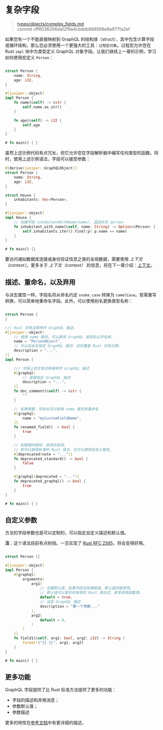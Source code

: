 # 复杂字段

> [types/objects/complex_fields.md](https://github.com/graphql-rust/juniper/blob/master/docs/book/content/types/objects/complex_fields.md)
> <br />
> commit cff6036206da12f9a4cbddb869569e9a977fa2ef

如果您有一个不能直接映射到 GraphQL 的结构体（struct），其中包含计算字段或循环结构，那么您必须使用一个更强大的工具：`过程宏对象`。过程宏允许您在 Rust `impl` 块中为类型定义 GraphQL 对象字段。让我们继续上一章的示例，学习如何使用宏定义 `Person`：

```rust

struct Person {
    name: String,
    age: i32,
}

#[juniper::object]
impl Person {
    fn name(&self) -> &str {
        self.name.as_str()
    }

    fn age(&self) -> i32 {
        self.age
    }
}

# fn main() { }
```

虽然上述示例代码有点冗长，但它允许您在字段解析器中编写任何类型的函数。同时，使用上述示例语法，字段可以接受参数：

```rust
#[derive(juniper::GraphQLObject)]
struct Person {
    name: String,
    age: i32,
}

struct House {
    inhabitants: Vec<Person>,
}

#[juniper::object]
impl House {
    // 创建字段 inhabitantWithName(name), 返回非空 person
    fn inhabitant_with_name(&self, name: String) -> Option<&Person> {
        self.inhabitants.iter().find(|p| p.name == name)
    }
}

# fn main() {}
```

要访问诸如数据库连接或身份验证信息之类的全局数据，需要使用 _上下文（context）_。更多关于 _上下文（context）_ 的信息，将在下一章介绍：[上下文](using_contexts.md)。

## 描述、重命名，以及弃用

与派生属性一样，字段名将从命名约定 `snake_case` 转换为 `camelCase`。若需重写转换，可以简单地重命名字段。此外，可以使用别名更换类型名称：

```rust

struct Person {
}

/// Rust 文档注释用作 GraphQL 描述。
#[juniper::object(
    // 使用 name 属性，可以更改 GraphQL 类型的公开名称。
    name = "PersonObject",
    // 可以在此处指定 GraphQL 描述，这将覆盖 Rust 文档注释。
    description = "...",
)]
impl Person {

    /// 字段上的文档注释被用作 GraphQL 描述
    #[graphql(
        // 或者指定 GraphQL 描述
        description = "...",
    )]
    fn doc_comment(&self) -> &str {
        ""
    }

    // 如果需要，字段也可以使用 name 属性来重命名
    #[graphql(
        name = "myCustomFieldName",
    )]
    fn renamed_field() -> bool {
        true
    }

    // 如期望的那样，弃用也有效。
    // 即可以接受标准的 Rust 语法，也可以接受自定义属性。
    #[deprecated(note = "...")]
    fn deprecated_standard() -> bool {
        false
    }

    #[graphql(deprecated = "...")]
    fn deprecated_graphql() -> bool {
        true
    }
}

# fn main() { }
```

## 自定义参数

方法的字段参数也是可以定制的，可以指定自定义描述和默认值。

**注**：这个语法目前有点别扭。一旦实现了 [Rust RFC 2565](https://github.com/rust-lang/rust/issues/60406)，将会变得好用。

```rust

struct Person {}

#[juniper::object]
impl Person {
    #[graphql(
        arguments(
            arg1(
                // 设置默认值，如果字段没有被赋值，默认值将被使用。
                // 默认值可以是任何有效的 Rust 表达式，甚至调用函数等。
                default = true,
                // 设定 GraphQL 描述
                description = "第一个参数..."
            ),
            arg2(
                default = 0,
            )
        )
    )]
    fn field1(&self, arg1: bool, arg2: i32) -> String {
        format!("{} {}", arg1, arg2)
    }
}

# fn main() { }
```

## 更多功能

GraphQL 字段提供了比 Rust 标准方法提供了更多的功能：

* 字段的描述和弃用消息；
* 参数默认值；
* 参数描述

更多的特性在[参考文档](https://docs.rs/juniper/latest/juniper/macro.object.html)中有更详细的描述。
